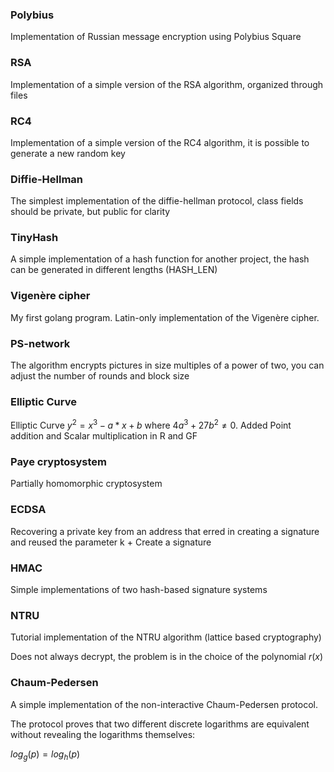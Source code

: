 ### Polybius

Implementation of Russian message encryption using Polybius Square

### RSA

Implementation of a simple version of the RSA algorithm, organized through files

### RC4

Implementation of a simple version of the RC4 algorithm, it is possible to generate a new random key

### Diffie-Hellman

The simplest implementation of the diffie-hellman protocol, class fields should be private, but public for clarity

### TinyHash

A simple implementation of a hash function for another project, the hash can be generated in different lengths (HASH_LEN)

### Vigenère cipher

My first golang program. Latin-only implementation of the Vigenère cipher.

### PS-network

The algorithm encrypts pictures in size multiples of a power of two, you can adjust the number of rounds and block size

### Elliptic Curve

Elliptic Curve $y^2 = x^3 - a*x + b$ where $4a^3 + 27b^2≠0$.
Added Point addition and Scalar multiplication in R and GF

### Paye cryptosystem

Partially homomorphic cryptosystem

### ECDSA

Recovering a private key from an address that erred in creating a signature and reused the parameter k + Create a signature

### HMAC

Simple implementations of two hash-based signature systems

### NTRU

Tutorial implementation of the NTRU algorithm (lattice based cryptography)

Does not always decrypt, the problem is in the choice of the polynomial $r(x)$

### Chaum-Pedersen

A simple implementation of the non-interactive Chaum-Pedersen protocol.

The protocol proves that two different discrete logarithms are equivalent without revealing the logarithms themselves:

$log_g(p)=log_h(p)$
